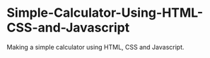 # Simple-Calculator-Using-HTML-CSS-and-Javascript
Making a simple calculator using HTML, CSS and Javascript.
